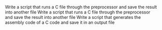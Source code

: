 Write a script that runs a C file through the preprocessor and save the result into another file
Write a script that runs a C file through the preprocessor and save the result into another file
Write a script that generates the assembly code of a C code and save it in an output file
